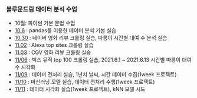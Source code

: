 ### 블루문드림 데이터 분석 수업  
 
- 10월: 파이썬 기본 문법 수업
- [10.6](https://github.com/jini11/Data_Analysis/tree/main/10.6) : pandas를 이용한 데이터 분석 기본 실습  
- [10.30](https://github.com/jini11/Data_Analysis/tree/main/10.30) : 네이버 영화 리뷰 크롤링 실습, 따릉이 시간별 대여 수 분석 실습
- [11.02](https://github.com/jini11/Data_Analysis/tree/main/11.02) : Alexa top sites 크롤링 실습
- [11.03](https://github.com/jini11/Data_Analysis/tree/main/11.03) : CGV 영화 리뷰 크롤링 실습
- [11/06](https://github.com/jini11/Data_Analysis/tree/main/11.06) : 벅스 뮤직 top 100 크롤링 실습, 2021.6.1 ~ 2021.6.13 시간별 따릉이 대여수 시각화  
- [11/09](https://github.com/jini11/Data_Analysis/tree/main/11.09) : 데이터 전처리 실습, 1년치 날씨, 시간 데이터 수집(1week 프로젝트) 
- [11/10](https://github.com/jini11/Data_Analysis/tree/main/11.10) : 머신러닝 모델 실습, 데이터 전처리 수행(1week 프로젝트)
- [11/11](https://github.com/jini11/Data_Analysis/tree/main/11.11) : 데이터 시각화 실습(1week 프로젝트), kNN 모델 시도
 
